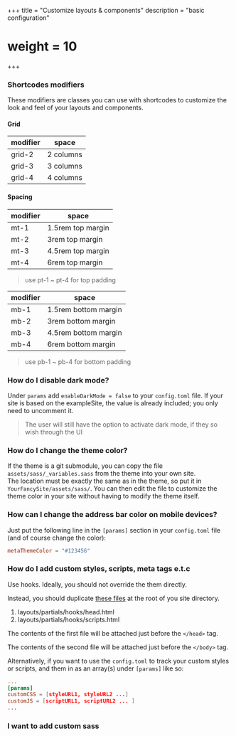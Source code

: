 +++
title = "Customize layouts & components"
description = "basic configuration"
# weight = 10
+++

### Shortcodes modifiers

These modifiers are classes you can use with shortcodes to customize the look and feel of your layouts and components.

#### Grid
|  modifier |  space    |
| --- | --- |
| grid-2 | 2 columns |
| grid-3 | 3 columns |
| grid-4 | 4 columns |

#### Spacing
|  modifier |  space    |
| ---| --- |
| mt-1 | 1.5rem top margin |
| mt-2 | 3rem top margin |
| mt-3 | 4.5rem top margin |
| mt-4 | 6rem top margin |

> use pt-1 ~ pt-4 for top padding

|  modifier |  space    |
|---| --- |
| mb-1 | 1.5rem bottom margin |
| mb-2 | 3rem bottom margin |
| mb-3 | 4.5rem bottom margin |
| mb-4 | 6rem bottom margin |

> use pb-1 ~ pb-4 for bottom padding

### How do I disable dark mode?

Under `params` add `enableDarkMode = false` to your `config.toml` file. If your site is based on the exampleSite, the value is already included; you only need to uncomment it.

> The user will still have the option to activate dark mode, if they so wish through the UI

### How do I change the theme color?
If the theme is a git submodule, you can copy the file `assets/sass/_variables.sass` from the theme into your own site.  
The location must be exactly the same as in the theme, so put it in `YourFancySite/assets/sass/`.
You can then edit the file to customize the theme color in your site without having to modify the theme itself.

### How can I change the address bar color on mobile devices?
Just put the following line in the `[params]` section in your `config.toml` file (and of course change the color):
````toml
metaThemeColor = "#123456"
````

### How do I add custom styles, scripts, meta tags e.t.c

Use hooks. Ideally, you should not override the them directly.

Instead, you should duplicate [these files](https://github.com/onweru/compose/tree/master/layouts/partials/hooks) at the root of you site directory.

1. layouts/partials/hooks/head.html
2. layouts/partials/hooks/scripts.html

The contents of the first file will be attached just before the `</head>` tag.

The contents of the second file will be attached just before the `</body>` tag.

Alternatively, if you want to use the `config.toml` to track your custom styles or scripts, and them in as an array(s) under `[params]` like so:

```toml
...
[params]
customCSS = [styleURL1, styleURL2 ...]
customJS = [scriptURL1, scriptURL2 ... ]
...
```

### I want to add custom sass

